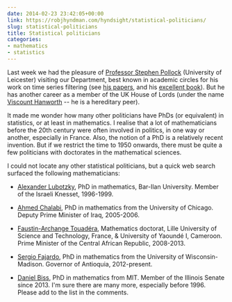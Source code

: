 ```yaml
---
date: 2014-02-23 23:42:05+00:00
link: https://robjhyndman.com/hyndsight/statistical-politicians/
slug: statistical-politicians
title: Statistical politicians
categories:
- mathematics
- statistics
---
```


Last week we had the pleasure of [Professor Stephen Pollock](http://www2.le.ac.uk/departments/economics/people/professor-stephen-pollock) (University of Leicester) visiting our Department, best known in academic circles for his work on time series filtering (see [his papers](http://www.le.ac.uk/users/dsgp1/), and his [excellent book](http://amzn.com/dp/0125609906/?tag=prorobjhyn-20)). But he has another career as a member of the UK House of Lords (under the name [Viscount Hanworth](http://en.wikipedia.org/wiki/David_Pollock,_3rd_Viscount_Hanworth) -- he is a hereditary peer).

It made me wonder how many other politicians have PhDs (or equivalent) in statistics, or at least in mathematics. I realise that a lot of mathematicians before the 20th century were often involved in politics, in one way or another, especially in France. Also, the notion of a PhD is a relatively recent invention. But if we restrict the time to 1950 onwards, there must be quite a few politicians with doctorates in the mathematical sciences. <!-- more -->

I could not locate any other statistical politicians, but a quick web search surfaced the following mathematicians:




  * [Alexander Lubotzky](http://en.wikipedia.org/wiki/Alexander_Lubotzky), PhD in mathematics, Bar-Ilan University. Member of the Israeli Knesset, 1996-1999.

  * [Ahmed Chalabi](http://en.wikipedia.org/wiki/Ahmed_Chalabi), PhD in mathematics from the University of Chicago. Deputy Prime Minister of Iraq, 2005-2006.

  * [Faustin-Archange Touadéra](http://en.wikipedia.org/wiki/Faustin-Archange_Touad%C3%A9ra), Mathematics doctorat, Lille University of Science and Technology, France, & University of Yaoundé I, Cameroon. Prime Minister of the Central African Republic, 2008-2013.

  * [Sergio Fajardo](http://en.wikipedia.org/wiki/Sergio_Fajardo), PhD in mathematics from the University of Wisconsin-Madison. Governor of Antioquia, 2012-present.

  * [Daniel Biss](http://en.wikipedia.org/wiki/Daniel_Biss), PhD in mathematics from MIT. Member of the Illinois Senate since 2013.
I'm sure there are many more, especially before 1996. Please add to the list in the comments.
